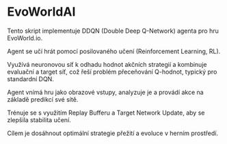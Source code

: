 # EvoWorldAI

Tento skript implementuje DDQN (Double Deep Q-Network) agenta pro hru EvoWorld.io.

Agent se učí hrát pomocí posilovaného učení (Reinforcement Learning, RL).

Využívá neuronovou síť k odhadu hodnot akčních strategií a kombinuje evaluační a target síť,
což řeší problém přeceňování Q-hodnot, typický pro standardní DQN.

Agent vnímá hru jako obrazové vstupy, analyzuje je a provádí akce na základě predikcí své sítě.

Trénuje se s využitím Replay Bufferu a Target Network Update, aby se zlepšila stabilita učení.

Cílem je dosáhnout optimální strategie přežití a evoluce v herním prostředí.
